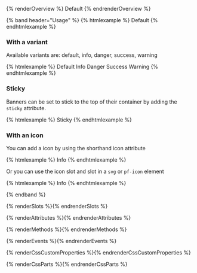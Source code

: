 {% renderOverview %}
  <pf-banner>Default</pf-banner>
{% endrenderOverview %}

{% band header="Usage" %}
  {% htmlexample %}
  <pf-banner>Default</pf-banner>
  {% endhtmlexample %}


  ### With a variant
  Available variants are: default, info, danger, success, warning

  {% htmlexample %}
  <pf-banner variant="default">Default</pf-banner>
  <pf-banner variant="info">Info</pf-banner>
  <pf-banner variant="danger">Danger</pf-banner>
  <pf-banner variant="success">Success</pf-banner>
  <pf-banner variant="warning">Warning</pf-banner>
  {% endhtmlexample %}


  ### Sticky
  Banners can be set to stick to the top of their container by adding the `sticky` attribute.

  {% htmlexample %}
  <pf-banner sticky>Sticky</pf-banner>
  {% endhtmlexample %}


  ### With an icon
  You can add a icon by using the shorthand icon attribute

  {% htmlexample %} 
    <pf-banner icon="info">Info</pf-banner>
  {% endhtmlexample %}

  Or you can use the icon slot and slot in a `svg` or `pf-icon` element

  {% htmlexample %} 
<pf-banner>
  <pf-icon slot="icon" icon="info-circle"></pf-icon>
  Info
</pf-banner>
  {% endhtmlexample %}

{% endband %}

{% renderSlots %}{% endrenderSlots %}

{% renderAttributes %}{% endrenderAttributes %}

{% renderMethods %}{% endrenderMethods %}

{% renderEvents %}{% endrenderEvents %}

{% renderCssCustomProperties %}{% endrenderCssCustomProperties %}

{% renderCssParts %}{% endrenderCssParts %}
